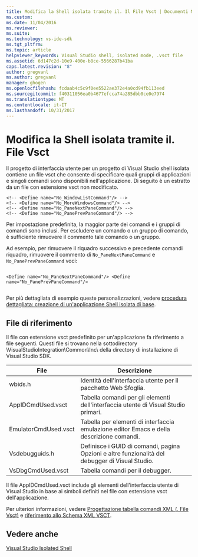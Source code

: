 ```yaml
---
title: Modifica la Shell isolata tramite il. Il File Vsct | Documenti Microsoft
ms.custom: 
ms.date: 11/04/2016
ms.reviewer: 
ms.suite: 
ms.technology: vs-ide-sdk
ms.tgt_pltfrm: 
ms.topic: article
helpviewer_keywords: Visual Studio shell, isolated mode, .vsct file
ms.assetid: 6d147c2d-10e9-400e-b8ce-5566287b41ba
caps.latest.revision: "8"
author: gregvanl
ms.author: gregvanl
manager: ghogen
ms.openlocfilehash: fcdaab4c5c9f0ee5522ae372e4a0cd94fb113eed
ms.sourcegitcommit: f40311056ea0b4677efcca74a285dbb0ce0e7974
ms.translationtype: MT
ms.contentlocale: it-IT
ms.lasthandoff: 10/31/2017
---
```

# <a name="modifying-the-isolated-shell-by-using-the-vsct-file"></a>Modifica la Shell isolata tramite il. File Vsct
Il progetto di interfaccia utente per un progetto di Visual Studio shell isolata contiene un file vsct che consente di specificare quali gruppi di applicazioni e singoli comandi sono disponibili nell'applicazione. Di seguito è un estratto da un file con estensione vsct non modificato.  
  
```  
<!-- <Define name="No_WindowListCommand"/> -->  
<!-- <Define name="No_MoreWindowsCommand"/> -->  
<!-- <Define name="No_PaneNextPaneCommand"/> -->  
<!-- <Define name="No_PanePrevPaneCommand"/> -->  
```  
  
 Per impostazione predefinita, la maggior parte dei comandi e i gruppi di comandi sono inclusi. Per escludere un comando o un gruppo di comando, è sufficiente rimuovere il commento tale comando o un gruppo.  
  
 Ad esempio, per rimuovere il riquadro successivo e precedente comandi riquadro, rimuovere il commento di `No_PaneNextPaneCommand` e `No_PanePrevPaneCommand` voci:  
  
```  
  
<Define name="No_PaneNextPaneCommand"/> <Define name="No_PanePrevPaneCommand"/>  
  
```  
  
 Per più dettagliata di esempio queste personalizzazioni, vedere [procedura dettagliata: creazione di un'applicazione Shell isolata di base](walkthrough-creating-a-basic-isolated-shell-application.md).  
  
## <a name="referenced-files"></a>File di riferimento  
 Il file con estensione vsct predefinito per un'applicazione fa riferimento a file seguenti. Questi file si trovano nella sottodirectory \VisualStudioIntegration\Common\Inc\ della directory di installazione di Visual Studio SDK.  
  
|File|Descrizione|  
|----------|-----------------|  
|wbids.h|Identità dell'interfaccia utente per il pacchetto Web Sfoglia.|  
|AppIDCmdUsed.vsct|Tabella comandi per gli elementi dell'interfaccia utente di Visual Studio primari.|  
|EmulatorCmdUsed.vsct|Tabella per elementi di interfaccia emulazione editor Emacs e della descrizione comandi.|  
|Vsdebugguids.h|Definisce i GUID di comandi, pagina Opzioni e altre funzionalità del debugger di Visual Studio.|  
|VsDbgCmdUsed.vsct|Tabella comandi per il debugger.|  
  
 Il file AppIDCmdUsed.vsct include gli elementi dell'interfaccia utente di Visual Studio in base ai simboli definiti nel file con estensione vsct dell'applicazione.  
  
 Per ulteriori informazioni, vedere [Progettazione tabella comandi XML (. File Vsct)](../internals/designing-xml-command-table-dot-vsct-files.md) e [riferimento allo Schema XML VSCT](../vsct-xml-schema-reference.md).  
  
## <a name="see-also"></a>Vedere anche  
 [Visual Studio Isolated Shell](visual-studio-isolated-shell.md)